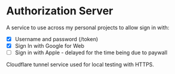 # Authorization Server

A service to use across my personal projects to allow sign in with:
- [x] Username and password (/token)
- [x] Sign In with Google for Web
- [ ] Sign in with Apple - delayed for the time being due to paywall

Cloudflare tunnel service used for local testing with HTTPS.
